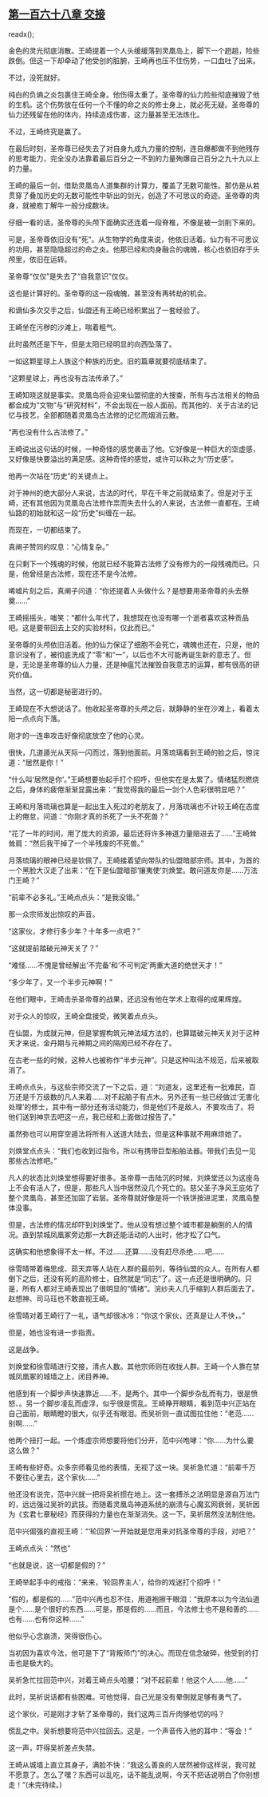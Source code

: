 ## [第一百六十八章 交接](https://www.xxbiquge.com/11_11207/9099495.html)
readx();

  金色的灵光彻底消散。王崎提着一个人头缓缓落到灵凰岛上，脚下一个趔趄，险些跌倒。但这一下却牵动了他受创的脏腑，王崎再也压不住伤势，一口血吐了出来。

  不过，没死就好。

  纯白的负熵之炎包裹住王崎全身。他伤得太重了。圣帝尊的仙力险些彻底摧毁了他的生机。这个伤势放在任何一个不懂的命之炎的修士身上，就必死无疑。圣帝尊的仙力还残留在他的体内，持续造成伤害，这力量甚至无法炼化。

  不过，王崎终究是赢了。

  在最后时刻，圣帝尊已经失去了对自身九成九力量的控制，连自爆都做不到他残存的思考能力，完全没办法靠着最后百分之一不到的力量殉爆自己百分之九十九以上的力量。

  王崎的最后一剑，借助灵凰岛人道集群的计算力，覆盖了无数可能性。那仿是从若贯穿了叠加历史的无数可能性中斩出的剑光，创造了不可思议的奇迹。圣帝尊的肉身，就被庖丁解牛一般分成数块。

  仔细一看的话，圣帝尊的头颅下面确实还连着一段脊椎，不像是被一剑削下来的。

  可是，圣帝尊依旧没有“死”。从生物学的角度来说，他依旧活着。仙力有不可思议的功用，甚至隐隐超过的命之炎。他那已经和肉身融合的魂魄，核心也依旧存于头颅里，依旧在运转。

  圣帝尊“仅仅”是失去了“自我意识”仅仅。

  这也是计算好的。圣帝尊的这一段魂魄，甚至没有再转劫的机会。

  和谪仙多次交手之后，仙盟还有王崎已经积累出了一套经验了。

  王崎坐在污秽的沙滩上，喘着粗气。

  此时虽然还是下午，但是太阳已经明显的向西坠落了。

  一如这颗星球上人族这个种族的历史。旧的篇章就要彻底结束了。

  “这颗星球上，再也没有古法传承了。”

  王崎知晓这就是事实。灵凰岛将会迎来仙盟彻底的大搜查，所有与古法相关的物品都会成为“文物”与“研究材料”，不会出现在一般人面前。而其他的、关于古法的记忆与技艺，全部都随着灵凰岛古法修的记忆而烟消云散。

  “再也没有什么古法修了。”

  王崎说出这句话的时候，一种奇怪的感觉袭击了他。它好像是一种巨大的空虚感，又好像是快要溢出的满足感。这种奇怪的感觉，或许可以称之为“历史感”。

  他再一次站在“历史”的关键点上。

  对于神州的绝大部分人来说，古法的时代，早在千年之前就结束了。但是对于王崎，还有其他因为灵凰岛古法修作祟而失去什么的人来说，古法修一直都在。王崎仙路的初始就和这一段“历史”纠缠在一起。

  而现在，一切都结束了。

  真阐子赞同的叹息：“心情复杂。”

  在只剩下一个残魂的时候，他就已经不能算古法修了没有修为的一段残魂而已。只是，他曾经是古法修，现在还不是今法修。

  唏嘘片刻之后，真阐子问道：“你还提着人头做什么？是想要用圣帝尊的头去祭奠……”

  王崎摇摇头，嗤笑：“都什么年代了，我想现在也没有哪一个逝者喜欢这种贡品吧。这是要带回去上交的实验材料，仅此而已。”

  圣帝尊的头颅依旧活着。他的仙力保证了细胞不会死亡，魂魄也还在，只是，他的意识没有了，被彻底洗成了“零”和“一”，以后也不大可能再诞生新的意志了。但是，无论是圣帝尊的仙人力量，还是神瘟咒法摧毁自我意志的运算，都有很高的研究价值。

  当然，这一切都是秘密进行的。

  王崎现在不大想说话了。他收起圣帝尊的头颅之后，就静静的坐在沙滩上，看着太阳一点点向下落。

  刚才的一连串攻击好像彻底放空了他的心灵。

  很快，几道遁光从天际一闪而过，落到他面前。月落琉璃看到王崎的脸之后，惊诧道：“居然是你！”

  “什么叫‘居然是你’。”王崎想要抬起手打个招呼，但他实在是太累了。情绪猛烈燃烧之后，身体的疲倦渐渐显露出来：“我觉得我的最后一剑个人色彩很明显吧？”

  王崎和月落琉璃也算是一起出生入死过的老朋友了，月落琉璃也不计较王崎在态度上的倦怠，问道：“你刚才真的杀死了一头不死兽？”

  “花了一年的时间，用了庞大的资源，最后还将许多神道力量赔进去了……”王崎耸耸肩：“然后我干掉了一个半残废的不死兽。”

  月落琉璃的眼神已经是钦佩了。王崎接着望向带队的仙盟暗部宗师。其中，为首的一个黑脸大汉走了出来：“在下是仙盟暗部‘攘夷使’刘焕堂。敢问道友你是……万法门王崎？”

  “前辈不必多礼。”王崎点点头：“是我没错。”

  那一众宗师发出惊叹的声音。

  “这家伙，才修行多少年？十年多一点吧？”

  “这就提前踏破元神天关了？”

  “难怪……不愧是曾经解出‘不完备’和‘不可判定’两重大道的绝世天才！”

  “多少年了，又一个半步元神啊！”

  在他们眼中，王崎击杀圣帝尊的战果，还远没有他在学术上取得的成果辉煌。

  对于众人的惊叹，王崎全盘接受，微笑着点点头。

  在仙盟，为成就元神，但是掌握构筑元神法域方法的，也算踏破元神天关对于这种天才来说，金丹期与元神期之间的隔阂已经不存在了。

  在古老一些的时候，这种人也被称作“半步元神”。只是这种叫法不规范，后来被取消了。

  王崎点点头，与这些宗师交流了一下之后，道：“刘道友，这里还有一批难民，百万还是千万级数的凡人来着……对不起脑子有点木。另外还有一些已经做过‘无害化处理’的修士，其中有一部分还有活动能力，但是他们不是敌人，不要攻击了。将他们送到神京去吧这一点，我已经和上面做过报告了。”

  虽然弥也可以用穿空遁法将所有人送道大陆去，但是这种事就不用麻烦她了。

  刘焕堂点点头：“我们也收到过指令，所以有携带巨型船舶法器。带我们去见一见那些古法修吧。”

  凡人的状态比刘焕堂想得要好很多。圣帝尊一击陆沉的时候，刘焕堂还以为这座岛上不会有活人了，但是，那些凡人当中居然没几个死亡的。慈父圣子净风王庇佑了整个灵凰岛，甚至还加固了岩层。圣帝尊就好像是将一个铁饼按进泥里，灵凰岛整体没事。

  但是，古法修的情况却吓到刘焕堂了。他从没有想过整个城市都是躺倒的人的情况。直到禁城凤凰冢旁边那一大群还能活动的人出时，他才松了口气。

  这确实和他想象得不太一样。不过……还算……没有赶尽杀绝……吧……

  徐雪晴带着梅思成、茹天弃等人站在人群的最前列，等待仙盟的众人。在所有人都倒下之后，还没有死的高阶修士，自然就是“同志”了。这一点还是很明确的。只是，所有人都对王崎表现出了很明显的“情绪”。浣纱夫人几乎缩到人群后面去了。赵想神、司马珏也不敢直视王崎。

  徐雪晴对着王崎行了一礼，语气却很冰冷：“你这个家伙，还真是让人不快，。”

  但是，她也没有进一步指责。

  这是战争。

  刘焕堂和徐雪晴进行交接，清点人数。其他宗师则在收拢人群。王崎一个人靠在禁城凤凰冢的城墙之上，闭目养神。

  他感到有一个脚步声快速靠近……不，是两个。其中一个脚步杂乱而有力，很是愤怒、。另一个脚步凌乱而虚浮，似乎很是慌乱。王崎睁开眼睛，看到范中兴正站在自己面前，眼睛瞪的很大，似乎还有眼泪。而吴祈则一直试图拉住他：“老范……别啊……”

  他两个扭打一起。一个炼虚宗师想要将他们分开，范中兴咆哮：“你……为什么要这么做？”

  王崎有些好奇。众多宗师看见他的表情，无视了这一块。吴祈急忙道：“前辈千万不要往心里去，这个家伙……”

  他还没有说完，范中兴就一把将吴祈掼在地上。这一套搏杀之法明显是源自万法门的，远远强过吴祈的武技。而随着灵凰岛神道系统的崩溃与心魔玄网衰弱，吴祈因为《玄君七章秘经》而获得的力量也在渐渐消失。这一下，吴祈居然没法制住他。

  范中兴倔强的直视王崎：“‘轮回界’一开始就是您用来对抗圣帝尊的手段，对吧？”

  王崎点点头：“然也”

  “也就是说，这一切都是假的？”

  王崎举起手中的戒指：“来来，‘轮回界主人’，给你的戏迷打个招呼！”

  “假的，都是假的……”范中兴再也忍不住，用道袍擦干眼泪：“我原本以为今法仙道是个……是个很好的东西……可是，那是假的……而且，今法修士也不是和善的……也有……也有你这种……”

  他似乎心念崩溃，哭得很伤心。

  当初因为喜欢今法，他可是下了“背叛师门”的决心。而现在信念破碎，他受到的打击也是极大的。

  吴祈急忙拉回范中兴，对着王崎点头哈腰：“对不起前辈！他这个人……他……”

  此时，吴祈说话都有些困难。可他觉得，自己光是没有晕倒就足够有勇气了。

  这个家伙，可是刚才才斩了圣帝尊的，我们这两三百斤肉够他切的吗？

  慌乱之中。吴祈想要将范中兴拉回去。这是，一个声音传入他的耳中：“等会！”

  这一声，吓得吴祈差点失禁。

  王崎从城墙上直立其身子，满脸不快：“我这么善良的人居然被你这样说，我可就不愿意了。怎么了嘿？东西可以乱吃，话不能乱说啊，今天不把话说明白了你别想走！”(未完待续。)
